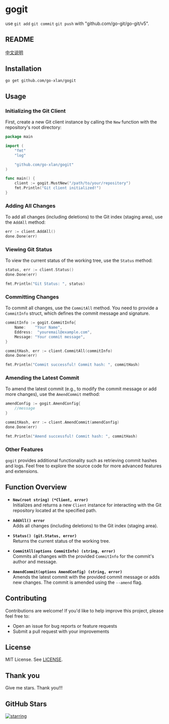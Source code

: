 # gogit
use `git add` `git commit` `git push` with "github.com/go-git/go-git/v5".

## README
[中文说明](README.zh.md)

## Installation

```bash
go get github.com/go-xlan/gogit
```

## Usage

### Initializing the Git Client

First, create a new Git client instance by calling the `New` function with the repository's root directory:

```go
package main

import (
	"fmt"
	"log"

	"github.com/go-xlan/gogit"
)

func main() {
	client := gogit.MustNew("/path/to/your/repository")
	fmt.Println("Git client initialized!")
}
```

### Adding All Changes

To add all changes (including deletions) to the Git index (staging area), use the `AddAll` method:

```go
err := client.AddAll()
done.Done(err)
```

### Viewing Git Status

To view the current status of the working tree, use the `Status` method:

```go
status, err := client.Status()
done.Done(err)

fmt.Println("Git Status: ", status)
```

### Committing Changes

To commit all changes, use the `CommitAll` method. You need to provide a `CommitInfo` struct, which defines the commit message and signature.

```go
commitInfo := gogit.CommitInfo{
	Name:    "Your Name",
	Eddress:  "youremail@example.com",
	Message: "Your commit message",
}

commitHash, err := client.CommitAll(commitInfo)
done.Done(err)

fmt.Println("Commit successful! Commit hash: ", commitHash)
```

### Amending the Latest Commit

To amend the latest commit (e.g., to modify the commit message or add more changes), use the `AmendCommit` method:

```go
amendConfig := gogit.AmendConfig{
	//message
}

commitHash, err := client.AmendCommit(amendConfig)
done.Done(err)

fmt.Println("Amend successful! Commit hash: ", commitHash)
```

### Other Features

`gogit` provides additional functionality such as retrieving commit hashes and logs. Feel free to explore the source code for more advanced features and extensions.

## Function Overview

- **`New(root string) (*Client, error)`**  
  Initializes and returns a new `Client` instance for interacting with the Git repository located at the specified path.

- **`AddAll() error`**  
  Adds all changes (including deletions) to the Git index (staging area).

- **`Status() (git.Status, error)`**  
  Returns the current status of the working tree.

- **`CommitAll(options CommitInfo) (string, error)`**  
  Commits all changes with the provided `CommitInfo` for the commit's author and message.

- **`AmendCommit(options AmendConfig) (string, error)`**  
  Amends the latest commit with the provided commit message or adds new changes. The commit is amended using the `--amend` flag.

## Contributing

Contributions are welcome! If you'd like to help improve this project, please feel free to:

- Open an issue for bug reports or feature requests
- Submit a pull request with your improvements

## License

MIT License. See [LICENSE](LICENSE).

## Thank you

Give me stars. Thank you!!!

## GitHub Stars

[![starring](https://starchart.cc/go-xlan/gogit.svg?variant=adaptive)](https://starchart.cc/go-xlan/gogit)
